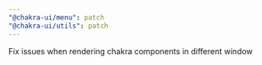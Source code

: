 ```yaml
---
"@chakra-ui/menu": patch
"@chakra-ui/utils": patch
---
```


Fix issues when rendering chakra components in different window
